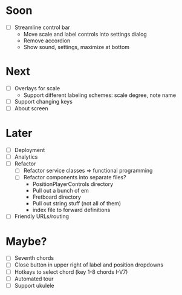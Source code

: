 # Soon

- [ ] Streamline control bar
  - Move scale and label controls into settings dialog
  - Remove accordion
  - Show sound, settings, maximize at bottom

# Next

- [ ] Overlays for scale
  - Support different labeling schemes: scale degree, note name
- [ ] Support changing keys
- [ ] About screen

# Later

- [ ] Deployment
- [ ] Analytics
- [ ] Refactor
  - [ ] Refactor service classes => functional programming
  - [ ] Refactor components into separate files?
    - PositionPlayerControls directory
    - Pull out a bunch of em
    - Fretboard directory
    - Pull out string stuff (not all of them)
    - index file to forward definitions
- [ ] Friendly URLs/routing

# Maybe?

- [ ] Seventh chords
- [ ] Close button in upper right of label and position dropdowns
- [ ] Hotkeys to select chord (key 1-8 chords I-V7)
- [ ] Automated tour
- [ ] Support ukulele
